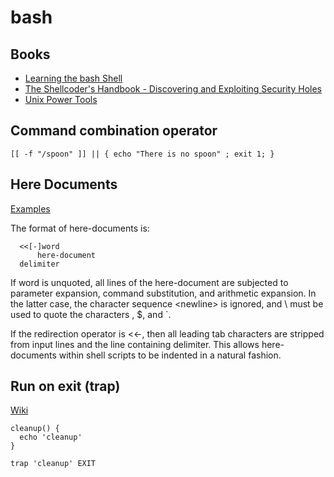 # bash

## Books

* [Learning the bash Shell](https://www.oreilly.com/library/view/learning-the-bash/0596009658/)
* [The Shellcoder's Handbook - Discovering and Exploiting Security Holes](https://www.oreilly.com/library/view/the-shellcoders-handbook/9780470080238/)
* [Unix Power Tools](https://www.oreilly.com/library/view/unix-power-tools/0596003307/)

## Command combination operator

```
[[ -f "/spoon" ]] || { echo "There is no spoon" ; exit 1; }
```

## Here Documents

[Examples](http://stackoverflow.com/a/21549836)

The format of here-documents is:

```
  <<[-]word
	  here-document
  delimiter
```
If word is unquoted, all lines of the here-document are subjected to parameter expansion, command substitution, and arithmetic expansion. In the latter case, the character sequence \<newline> is ignored, and \ must be used to quote the characters \, $, and `.

If the redirection operator is <<-, then all leading tab characters are stripped from input lines and the line containing delimiter. This allows here-documents within shell scripts to be indented in a natural fashion.

## Run on exit (trap)

[Wiki](http://mywiki.wooledge.org/SignalTrap)

```
cleanup() {
  echo 'cleanup'
}

trap 'cleanup' EXIT
```
